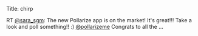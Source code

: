 Title: chirp

RT <a href="http://twitter.com/sara_sgm">@sara_sgm</a>: The new Pollarize app is on the market! It's great!!! Take a look and poll something!! :) <a href="http://twitter.com/pollarizeme">@pollarizeme</a> Congrats to all the ...
